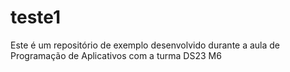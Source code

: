 # teste1
Este é um repositório de exemplo desenvolvido durante a aula de Programação de Aplicativos com a turma DS23 M6
